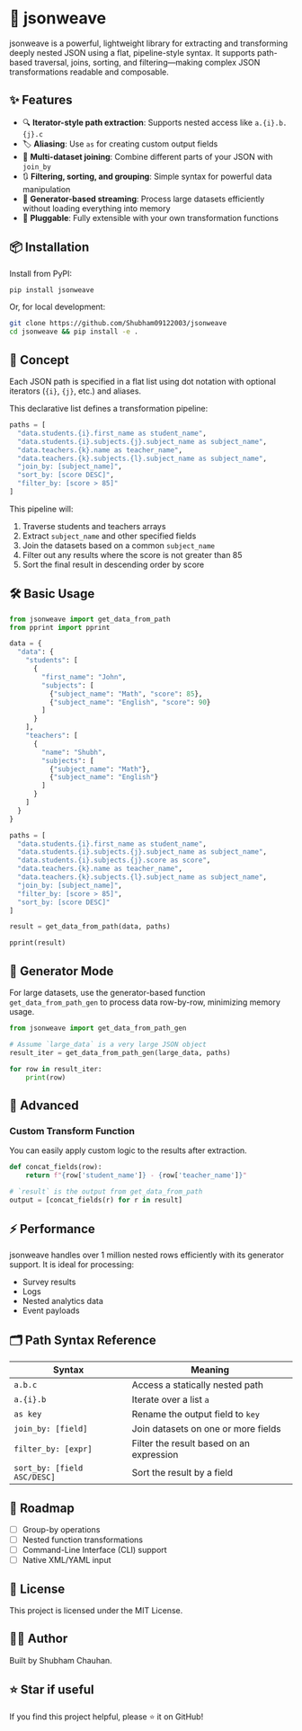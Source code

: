 # 🧩 jsonweave

jsonweave is a powerful, lightweight library for extracting and transforming deeply nested JSON using a flat, pipeline-style syntax. It supports path-based traversal, joins, sorting, and filtering—making complex JSON transformations readable and composable.

## ✨ Features

- 🔍 **Iterator-style path extraction**: Supports nested access like `a.{i}.b.{j}.c`
- 🏷️ **Aliasing**: Use `as` for creating custom output fields
- 🧩 **Multi-dataset joining**: Combine different parts of your JSON with `join_by`
- 🔃 **Filtering, sorting, and grouping**: Simple syntax for powerful data manipulation
- 🧵 **Generator-based streaming**: Process large datasets efficiently without loading everything into memory
- 🔧 **Pluggable**: Fully extensible with your own transformation functions

## 📦 Installation

Install from PyPI:
```bash
pip install jsonweave
```

Or, for local development:
```bash
git clone https://github.com/Shubham09122003/jsonweave
cd jsonweave && pip install -e .
```

## 🧠 Concept

Each JSON path is specified in a flat list using dot notation with optional iterators (`{i}`, `{j}`, etc.) and aliases.

This declarative list defines a transformation pipeline:

```python
paths = [
  "data.students.{i}.first_name as student_name",
  "data.students.{i}.subjects.{j}.subject_name as subject_name",
  "data.teachers.{k}.name as teacher_name",
  "data.teachers.{k}.subjects.{l}.subject_name as subject_name",
  "join_by: [subject_name]",
  "sort_by: [score DESC]",
  "filter_by: [score > 85]"
]
```

This pipeline will:
1. Traverse students and teachers arrays
2. Extract `subject_name` and other specified fields
3. Join the datasets based on a common `subject_name`
4. Filter out any results where the score is not greater than 85
5. Sort the final result in descending order by score

## 🛠️ Basic Usage

```python
from jsonweave import get_data_from_path
from pprint import pprint

data = {
  "data": {
    "students": [
      {
        "first_name": "John",
        "subjects": [
          {"subject_name": "Math", "score": 85},
          {"subject_name": "English", "score": 90}
        ]
      }
    ],
    "teachers": [
      {
        "name": "Shubh",
        "subjects": [
          {"subject_name": "Math"},
          {"subject_name": "English"}
        ]
      }
    ]
  }
}

paths = [
  "data.students.{i}.first_name as student_name",
  "data.students.{i}.subjects.{j}.subject_name as subject_name",
  "data.students.{i}.subjects.{j}.score as score",
  "data.teachers.{k}.name as teacher_name",
  "data.teachers.{k}.subjects.{l}.subject_name as subject_name",
  "join_by: [subject_name]",
  "filter_by: [score > 85]",
  "sort_by: [score DESC]"
]

result = get_data_from_path(data, paths)

pprint(result)
```

## 🧵 Generator Mode

For large datasets, use the generator-based function `get_data_from_path_gen` to process data row-by-row, minimizing memory usage.

```python
from jsonweave import get_data_from_path_gen

# Assume `large_data` is a very large JSON object
result_iter = get_data_from_path_gen(large_data, paths)

for row in result_iter:
    print(row)
```

## 🧪 Advanced

### Custom Transform Function

You can easily apply custom logic to the results after extraction.

```python
def concat_fields(row):
    return f"{row['student_name']} - {row['teacher_name']}"

# `result` is the output from get_data_from_path
output = [concat_fields(r) for r in result]
```

## ⚡ Performance

jsonweave handles over 1 million nested rows efficiently with its generator support. It is ideal for processing:

- Survey results
- Logs
- Nested analytics data
- Event payloads

## 🗂️ Path Syntax Reference

| Syntax | Meaning |
|--------|---------|
| `a.b.c` | Access a statically nested path |
| `a.{i}.b` | Iterate over a list `a` |
| `as key` | Rename the output field to `key` |
| `join_by: [field]` | Join datasets on one or more fields |
| `filter_by: [expr]` | Filter the result based on an expression |
| `sort_by: [field ASC/DESC]` | Sort the result by a field |

## 🔧 Roadmap

- [ ] Group-by operations
- [ ] Nested function transformations
- [ ] Command-Line Interface (CLI) support
- [ ] Native XML/YAML input

## 📄 License

This project is licensed under the MIT License.

## 🧑‍💻 Author

Built by Shubham Chauhan.

## ⭐ Star if useful

If you find this project helpful, please ⭐️ it on GitHub!